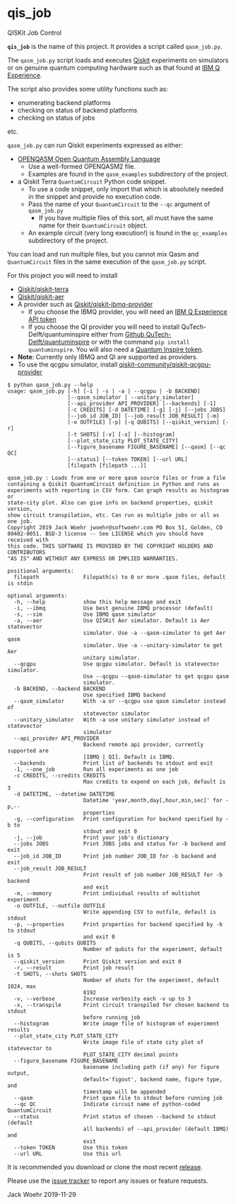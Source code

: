 # qis_job
QISKit Job Control

**`qis_job`** is the name of this project. It provides a script called `qasm_job.py`.

The `qasm_job.py` script loads and executes [Qiskit](https://qiskit.org) experiments on simulators or on genuine quantum
computing hardware such as that found at [IBM Q Experience](https://quantum-computing.ibm.com).

The script also provides some utility functions such as:

* enumerating backend platforms
* checking on status of backend platforms
* checking on status of jobs

etc.

`qasm_job.py` can run Qiskit experiments expressed as either:
* [OPENQASM Open Quantum Assembly Language](https://arxiv.org/abs/1707.03429)
  * Use a well-formed OPENQASM2 file.
  * Examples are found in the `qasm_examples` subdirectory of the project.
* a Qiskit Terra `QuantumCircuit` Python code snippet.
  * To use a code snippet, only import that which is absolutely needed in the snippet and provide no execution code.
  * Pass the name of your `QuantumCircuit` to the `--qc` argument of `qasm_job.py`
    * If you have multiple files of this sort, all must have the same name for their `QuantumCircuit` object.
  * An example circuit (very long execution!) is found in the `qc_examples` subdirectory of the project.
  
You can load and run multiple files, but you cannot mix Qasm and `QuantumCircuit` files in the same execution of the `qasm_job.py` script.

For this project you will need to install
* [Qiskit/qiskit-terra](https://github.com/Qiskit/qiskit-terra)
* [Qiskit/qiskit-aer](https://github.com/Qiskit/qiskit-aer)
* A provider such as [Qiskit/qiskit-ibmq-provider](https://github.com/Qiskit/qiskit-ibmq-provider)
  * If you choose the IBMQ provider, you will need an [IBM Q Experience API token](https://quantum-computing.ibm.com/account)
  * If you choose the QI provider you will need to install QuTech-Delft/quantuminspire either from [Github QuTech-Delft/quantuminspire](https://github.com/QuTech-Delft/quantuminspire) or with the command `pip install quantuminspire`. You will also need a [Quantum Inspire token](https://www.quantum-inspire.com/account).
* **Note**: Currently only IBMQ and QI are supported as providers.
* To use the qcgpu simulator, install [qiskit-community/qiskit-qcgpu-provider](https://github.com/qiskit-community/qiskit-qcgpu-provider)


```
$ python qasm_job.py --help
usage: qasm_job.py [-h] [-i | -s | -a | --qcgpu | -b BACKEND]
                   [--qasm_simulator | --unitary_simulator]
                   [--api_provider API_PROVIDER] [--backends] [-1]
                   [-c CREDITS] [-d DATETIME] [-g] [-j] [--jobs JOBS]
                   [--job_id JOB_ID] [--job_result JOB_RESULT] [-m]
                   [-o OUTFILE] [-p] [-q QUBITS] [--qiskit_version] [-r]
                   [-t SHOTS] [-v] [-x] [--histogram]
                   [--plot_state_city PLOT_STATE_CITY]
                   [--figure_basename FIGURE_BASENAME] [--qasm] [--qc QC]
                   [--status] [--token TOKEN] [--url URL]
                   [filepath [filepath ...]]

qasm_job.py : Loads from one or more qasm source files or from a file
containing a Qiskit QuantumCircuit definition in Python and runs as
experiments with reporting in CSV form. Can graph results as histogram or
state-city plot. Also can give info on backend properties, qiskit version,
show circuit transpilation, etc. Can run as multiple jobs or all as one job.
Copyright 2019 Jack Woehr jwoehr@softwoehr.com PO Box 51, Golden, CO
80402-0051. BSD-3 license -- See LICENSE which you should have received with
this code. THIS SOFTWARE IS PROVIDED BY THE COPYRIGHT HOLDERS AND CONTRIBUTORS
"AS IS" AND WITHOUT ANY EXPRESS OR IMPLIED WARRANTIES.

positional arguments:
  filepath              Filepath(s) to 0 or more .qasm files, default is stdin

optional arguments:
  -h, --help            show this help message and exit
  -i, --ibmq            Use best genuine IBMQ processor (default)
  -s, --sim             Use IBMQ qasm simulator
  -a, --aer             Use QISKit Aer simulator. Default is Aer statevector
                        simulator. Use -a --qasm-simulator to get Aer qasm
                        simulator. Use -a --unitary-simulator to get Aer
                        unitary simulator.
  --qcgpu               Use qcgpu simulator. Default is statevector simulator.
                        Use --qcgpu --qasm-simulator to get qcgpu qasm
                        simulator.
  -b BACKEND, --backend BACKEND
                        Use specified IBMQ backend
  --qasm_simulator      With -a or --qcgpu use qasm simulator instead of
                        statevector simulator
  --unitary_simulator   With -a use unitary simulator instead of statevector
                        simulator
  --api_provider API_PROVIDER
                        Backend remote api provider, currently supported are
                        [IBMQ | QI]. Default is IBMQ.
  --backends            Print list of backends to stdout and exit
  -1, --one_job         Run all experiments as one job
  -c CREDITS, --credits CREDITS
                        Max credits to expend on each job, default is 3
  -d DATETIME, --datetime DATETIME
                        Datetime 'year,month,day[,hour,min,sec]' for -p,--
                        properties
  -g, --configuration   Print configuration for backend specified by -b to
                        stdout and exit 0
  -j, --job             Print your job's dictionary
  --jobs JOBS           Print JOBS jobs and status for -b backend and exit
  --job_id JOB_ID       Print job number JOB_ID for -b backend and exit
  --job_result JOB_RESULT
                        Print result of job number JOB_RESULT for -b backend
                        and exit
  -m, --memory          Print individual results of multishot experiment
  -o OUTFILE, --outfile OUTFILE
                        Write appending CSV to outfile, default is stdout
  -p, --properties      Print properties for backend specified by -b to stdout
                        and exit 0
  -q QUBITS, --qubits QUBITS
                        Number of qubits for the experiment, default is 5
  --qiskit_version      Print Qiskit version and exit 0
  -r, --result          Print job result
  -t SHOTS, --shots SHOTS
                        Number of shots for the experiment, default 1024, max
                        8192
  -v, --verbose         Increase verbosity each -v up to 3
  -x, --transpile       Print circuit transpiled for chosen backend to stdout
                        before running job
  --histogram           Write image file of histogram of experiment results
  --plot_state_city PLOT_STATE_CITY
                        Write image file of state city plot of statevector to
                        PLOT_STATE_CITY decimal points
  --figure_basename FIGURE_BASENAME
                        basename including path (if any) for figure output,
                        default='figout', backend name, figure type, and
                        timestamp will be appended
  --qasm                Print qasm file to stdout before running job
  --qc QC               Indicate circuit name of python-coded QuantumCircuit
  --status              Print status of chosen --backend to stdout (default
                        all backends) of --api_provider (default IBMQ) and
                        exit
  --token TOKEN         Use this token
  --url URL             Use this url
```

It is recommended you download or clone the most recent [release](https://github.com/jwoehr/qis_job/releases).

Please use the [issue tracker](https://github.com/jwoehr/qis_job/issues) to report any issues or feature requests.

Jack Woehr 2019-11-29
